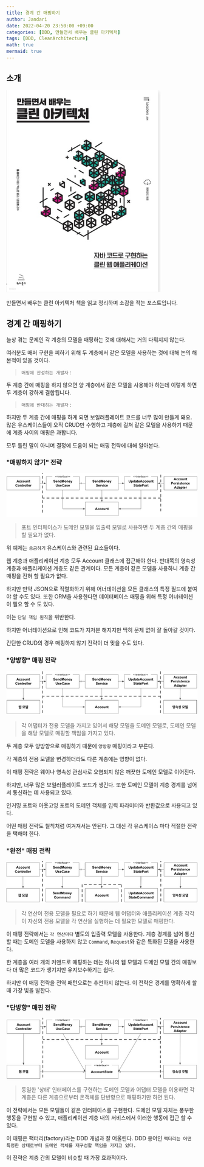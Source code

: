 ```yaml
---
title: 경계 간 매핑하기
author: Jandari
date: 2022-04-20 23:50:00 +09:00
categories: [DDD, 만들면서 배우는 클린 아키텍처]
tags: [DDD, CleanArchitecture]
math: true
mermaid: true
---
```


## 소개

![image](/assets/img/post/2022-04-20-MakeLearnCleanArchitecture_ch8/1.jpg)

만들면서 배우는 클린 아키텍처 책을 읽고 정리하며 소감을 적는 포스트입니다.

## 경계 간 매핑하기

늘상 겪는 문제인 각 계층의 모델을 매핑하는 것에 대해서는 거의 다뤄지지 않는다.

여러분도 매퍼 구현을 피하기 위해 두 계층에서 같은 모델을 사용하는 것에 대해 논의 해 본적이 있을 것이다.

> `매핑에 찬성하는 개발자` : <br/>

두 계층 간에 매핑을 하지 않으면 양 계층에서 같은 모델을 사용해야 하는데 이렇게 하면 두 계층이 강하게 결합됩니다.

> `매핑에 반대하는 개발자` : <br/>

하지만 두 계층 간에 매핑을 하게 되면 보일러플레이트 코드를 너무 많이 만들게 돼요. 많은 유스케이스들이 오직 CRUD만 수행하고 계층에 걸쳐 같은 모델을 사용하기 때문에 계층 사이의 매핑은 과합니다.

모두 틀린 말이 아니며 결정에 도움이 되는 매핑 전략에 대해 알아본다.

### "매핑하지 않기" 전략

![image](/assets/img/post/2022-04-20-MakeLearnCleanArchitecture_ch8/2.jpg)
> 포트 인터페이스가 도메인 모델을 입출력 모델로 사용하면 두 계층 간의 매핑을 할 필요가 없다.

위 예제는 `송금하기` 유스케이스와 관련된 요소들이다.

웹 계층과 애플리케이션 계층 모두 Account 클래스에 접근해야 한다. 반대쪽의 영속성 계층과 애플리케이션 계층도 같은 관계이다. 모든 계층이 같은 모델을 사용하니 계층 간 매핑을 전혀 할 필요가 없다.

하지만 만약 JSON으로 직렬화하기 위해 어너테이션을 모든 클래스의 특정 필드에 붙여야 할 수도 있다. 또한 ORM을 사용한다면 데이터베이스 매핑을 위해 특정 어너테이션이 필요 할 수 도 있다.

이는 `단일 책임 원칙`을 위반한다.

하지만 어너테이션으로 인해 코드가 지저분 해지지만 딱히 문제 없이 잘 돌아갈 것이다.

간단한 CRUD의 경우 매핑하지 않기 전략이 더 맞을 수도 있다.

### "양방향" 매핑 전략

![image](/assets/img/post/2022-04-20-MakeLearnCleanArchitecture_ch8/3.jpg)
> 각 어댑터가 전용 모델을 가지고 있어서 해당 모델을 도메인 모델로, 도메인 모델을 해당 모델로 매핑할 책임을 가지고 있다.

두 계층 모두 양방향으로 매핑하기 때문에 `양방향` 매핑이라고 부른다.

각 계층의 전용 모델을 변경하더라도 다른 계층에는 영향이 없다.

이 매핑 전략은 웨이나 영속성 관심사로 오염되지 않은 깨끗한 도메인 모델로 이어진다.

하지만, 너무 많은 보일러플레이트 코드가 생긴다. 또한 도메인 모델이 계층 경계를 넘어서 통신하는 데 사용되고 있다.

인커밍 포트와 아웃고잉 포트의 도메인 객체를 입력 파라미터와 반환값으로 사용되고 있다.

어떤 매핑 전략도 철칙처럼 여겨져서는 안된다. 그 대신 각 유스케이스 마다 적절한 전략을 택해야 한다.

### "완전" 매핑 전략

![image](/assets/img/post/2022-04-20-MakeLearnCleanArchitecture_ch8/4.jpg)
> 각 연산이 전용 모델을 필요로 하기 때문에 웹 어댑터와 애플리케이션 계층 각각이 자신의 전용 모델을 각 연산을 실행하는 데 필요한 모델로 매핑한다.

이 매핑 전략에서는 `각 연산마다` 별도의 입출력 모델을 사용한다. 계층 경계를 넘어 통신 할 때는 도메인 모델을 사용하지 않고 `Command`, `Request`와 같은 특화된 모델을 사용한다.

한 계층을 여러 개의 커맨드로 매핑하는 데는 하나의 웹 모델과 도메인 모델 간의 매핑보다 더 많은 코드가 생기지만 유지보수하기는 쉽다.

하지만 이 매핑 전략을 전역 패턴으로는 추천하지 않는다. 이 전략은 경계를 명확하게 할 때 가장 빛을 발한다.

### "단방향" 매핀 전략

![image](/assets/img/post/2022-04-20-MakeLearnCleanArchitecture_ch8/5.jpg)
> 동일한 '상태' 인터페이스를 구현하는 도메인 모델과 어댑터 모델을 이용하면 각 계층은 다른 계층으로부터 온객체를 단반향으로 매핑하기만 하면 된다.

이 전략에서는 모든 모델들이 같은 인터페이스를 구현한다.  도메인 모델 자체는 풍부한 행동을 구현할 수 있고, 애플리케이션 계층 내의 서비스에서 이러한 행동에 접근 할 수 있다.

이 매핑은 팩터리(factory)라는 DDD 개념과 잘 어울린다. DDD 용어인 `팩터리는 어떤 특정한 상태로부터 도메인 객체를 재구성할 책임을 가지고 있다.`

이 전략은 계층 간의 모델이 비슷할 때 가장 효과적이다.

